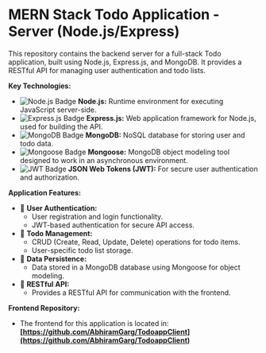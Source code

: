 # MERN Stack Todo Application - Server (Node.js/Express)

This repository contains the backend server for a full-stack Todo application, built using Node.js, Express.js, and MongoDB. It provides a RESTful API for managing user authentication and todo lists.

**Key Technologies:**

* <img src="https://img.shields.io/badge/node.js-6DA55F?style=for-the-badge&logo=node.js&logoColor=white" alt="Node.js Badge"> **Node.js:** Runtime environment for executing JavaScript server-side.
* <img src="https://img.shields.io/badge/express.js-%23404D59.svg?style=for-the-badge&logo=express&logoColor=%2361DAFB" alt="Express.js Badge"> **Express.js:** Web application framework for Node.js, used for building the API.
* <img src="https://img.shields.io/badge/mongodb-%234ea94b.svg?style=for-the-badge&logo=mongodb&logoColor=white" alt="MongoDB Badge"> **MongoDB:** NoSQL database for storing user and todo data.
* <img src="https://img.shields.io/badge/mongoose-%23dd0031.svg?style=for-the-badge&logo=mongoose&logoColor=white" alt="Mongoose Badge"> **Mongoose:** MongoDB object modeling tool designed to work in an asynchronous environment.
* <img src="https://img.shields.io/badge/JWT-black?style=for-the-badge&logo=JSONWebTokens&logoColor=white" alt="JWT Badge"> **JSON Web Tokens (JWT):** For secure user authentication and authorization.

**Application Features:**

* 🔑 **User Authentication:**
    * User registration and login functionality.
    * JWT-based authentication for secure API access.
* 📝 **Todo Management:**
    * CRUD (Create, Read, Update, Delete) operations for todo items.
    * User-specific todo list storage.
* 💾 **Data Persistence:**
    * Data stored in a MongoDB database using Mongoose for object modeling.
* 📡 **RESTful API:**
    * Provides a RESTful API for communication with the frontend.

**Frontend Repository:**

* The frontend for this application is located in: **[https://github.com/AbhiramGarg/TodoappClient](https://github.com/AbhiramGarg/TodoappClient)**
